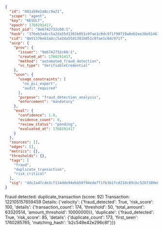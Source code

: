 ```json
{
  "id": "001a59e2a8cc9a21",
  "scope": "agent",
  "key": "RESULT",
  "epoch": 1760291417,
  "host_pid": "9e6742732c60:1",
  "hash": "376eb3adcc5a2da55d1301b051c0fae1c8dc971f90719a8eb2ee38e914619254",
  "cid": "QmV1376eb3adcc5a2da55d1301b051c0fae1c8dc971f",
  "aicp": {
    "prov": {
      "issuer": "9e6742732c60:1",
      "created_at": 1760291417,
      "method": "automated_fraud_detection",
      "vc_type": "VerifiableCredential"
    },
    "ucon": {
      "usage_constraints": [
        "no_pii_export",
        "audit_required"
      ],
      "purpose": "fraud_detection_analysis",
      "enforcement": "mandatory"
    },
    "eval": {
      "confidence": 1.0,
      "evidence_count": 0,
      "review_status": "pending",
      "evaluated_at": 1760291417
    }
  },
  "sources": [],
  "edges": [],
  "metrics": {},
  "thresholds": {},
  "tags": [
    "fraud",
    "duplicate_transaction",
    "risk_critical"
  ],
  "sig": "ddc2a47cde3cf114dde94ebb59f94edeff1fb3b1fcd218c09cbc52b7309e8240"
}
```

Fraud detected: duplicate_transaction (score: 92)
Transaction: 122105157659459
Details: {'velocity': {'fraud_detected': True, 'risk_score': 100, 'details': {'transaction_count': 174, 'threshold': 50, 'total_amount': 63320514, 'amount_threshold': 10000000}}, 'duplicate': {'fraud_detected': True, 'risk_score': 85, 'details': {'duplicate_count': 173, 'first_seen': 1760285765, 'matching_hash': 'b2c549e42e296c8f'}}}